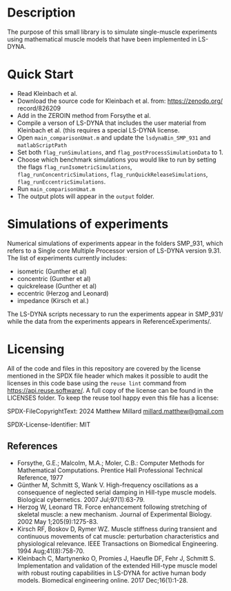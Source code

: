 # Description

The purpose of this small library is to simulate single-muscle experiments using mathematical muscle models that have been implemented in LS-DYNA. 

# Quick Start

- Read Kleinbach et al.
- Download the source code for Kleinbach et al. from: https://zenodo.org/
record/826209
- Add in the ZEROIN method from Forsythe et al.
- Compile a verson of LS-DYNA that includes the user material from Kleinbach et al. (this requires a special LS-DYNA license.
- Open `main_comparisonUmat.m` and update the `lsdynaBin_SMP_931` and `matlabScriptPath`
- Set both `flag_runSimulations`, and `flag_postProcessSimulationData` to 1.
- Choose which benchmark simulations you would like to run by setting the flags `flag_runIsometricSimulations`, `flag_runConcentricSimulations`, `flag_runQuickReleaseSimulations`, `flag_runEccentricSimulations`.
- Run `main_comparisonUmat.m`
- The output plots will appear in the `output` folder.


# Simulations of experiments

Numerical simulations of experiments appear in the folders SMP_931, which refers to a Single core Multiple Processor version of LS-DYNA version 9.31. The list of experiments currently includes:

- isometric (Gunther et al)
- concentric (Gunther et al)
- quickrelease (Gunther et al)
- eccentric (Herzog and Leonard)
- impedance (Kirsch et al.)

The LS-DYNA scripts necessary to run the experiments appear in SMP_931/ while the data from the experiments appears in ReferenceExperiments/. 


# Licensing

All of the code and files in this repository are covered by the license mentioned in the SPDX file header which makes it possible to audit the licenses in this code base using the ```reuse lint``` command from https://api.reuse.software/. A full copy of the license can be found in the LICENSES folder. To keep the reuse tool happy even this file has a license:

 SPDX-FileCopyrightText: 2024 Matthew Millard <millard.matthew@gmail.com>

 SPDX-License-Identifier: MIT

## References

- Forsythe, G.E.; Malcolm, M.A.; Moler, C.B.: Computer Methods for Mathematical Computations. Prentice Hall Professional Technical Reference, 1977
- Günther M, Schmitt S, Wank V. High-frequency oscillations as a consequence of neglected serial damping in Hill-type muscle models. Biological cybernetics. 2007 Jul;97(1):63-79.
- Herzog W, Leonard TR. Force enhancement following stretching of skeletal muscle: a new mechanism. Journal of Experimental Biology. 2002 May 1;205(9):1275-83.
- Kirsch RF, Boskov D, Rymer WZ. Muscle stiffness during transient and continuous movements of cat muscle: perturbation characteristics and physiological relevance. IEEE Transactions on Biomedical Engineering. 1994 Aug;41(8):758-70.
- Kleinbach C, Martynenko O, Promies J, Haeufle DF, Fehr J, Schmitt S. Implementation and validation of the extended Hill-type muscle model with robust routing capabilities in LS-DYNA for active human body models. Biomedical engineering online. 2017 Dec;16(1):1-28.


